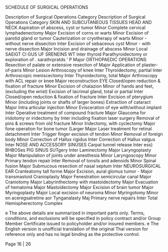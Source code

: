 SCHEDULE OF SURGICAL OPERATIONS

Description of Surgical Operations Category Description of Surgical Operations Category
SKIN AND SUBCUTANEOUS TISSUES HEAD AND NECK
Aspiration of abscess, cyst or tumor Minor Complete cervical lymphadenectomy Major
Excision of corns or warts Minor Excision of parotid gland or tumor
Cauterization or cryotherapy of warts Minor - without nerve dissection Inter
Excision of sebaceous cyst Minor - with nerve dissection Major
Incision and drainage of abscess Minor Local SAEIGT Cl GUS UF SRENEINS WT Inter
thyroid
Parathyroidectomy or exploration of .
sarathrpratds ’ P Major
ORTHOPAEDIC OPERATIONS Resection of palate or extensive resection of Major
Application of plaster-of-paris Minor Lesion
Arthroscopy of knee Inter Thyroidectomy, partial Inter
Arthroscopic meniscectomy Inter Thyroidectomy, total Major
Arthroscopy with ACL repair or knee Major
reconstruction EYE
Closed/open reduction & fixation of fracture Minor Excision of chalazion Minor
of hands and feet, (excluding the wrist) Excision of lacrimal gland, total or partial Inter
Closed/open reduction & fixation of fracture Inter Excision of pterygium Minor
(including joints or shafts of larger bones) Extraction of cataract Major
Intra articular injection Minor Evisceration of eye with/without implant Inter
Operative treatment of compound fracture Major Glaucoma for iridotomy or iridectomy by Inter
including fixation laser surgery
Removal of pins & screws from old fracture Minor lridectomy, with cyclectomy Major
fone operation for bone tumor (Larger Major Laser treatment for retinal detachment Inter
Trigger finger excision of tendon Minor Removal of foreign body Minor
Correction of Hallux rigidus Inter
Correction of Hallux valgus Inter NOSE AND ACCESSORY SINUSES
Carpal tunnel release Inter ess) BHBOSes PIG SINUS SUTgery Inter
Laminectomy Major Laryngoplasty Major
Manipulation of joints under anesthesia Minor Laryngoscopy Minor
Primary tendon repair Inter Removal of tonsils and adenoids Minor
Spinal fusion Major Submucous resection of nasal septum Inter
NEUROSURGICAL EAR
Cranteatomy tall forme Major Excision, aural glomus tumor - Major
transmastoid
Cranioplasty Major Fenestration semicircular canal Major
Craniotomy Major Labyrinthectomy with mastoidectomy Major
Evacuation of hematoma Major Mastoidectomy Major
Excision of brain tumor Major Myringoplasty Major
Local excision of neuroma Minor Myringotomy Minor
en aceregsatretine aor Tynganalasty Maj
Primary nerve repairs Inter
Total Hemispherectomy Complex

e The above details are summarized in important parts only. Terms, conditions, and exclusions will be specified in policy contract and/or Group Member Certificate
issued to policyholder and/or insured members.
e The English version is unofficial translation of the original Thai version for reference only and has no legal binding as the protective control.

Page 16 | 26

